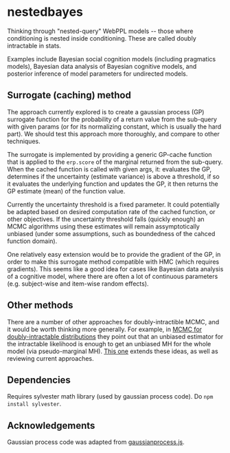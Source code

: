 nestedbayes
===========

Thinking through "nested-query" WebPPL models -- those where conditioning is nested inside conditioning. These are called doubly intractable in stats.

Examples include Bayesian social cognition models (including pragmatics models), Bayesian data analysis of Bayesian cognitive models, and posterior inference of model parameters for undirected models.

## Surrogate (caching) method

The approach currently explored is to create a gaussian process (GP) surrogate function for the probability of a return value from the sub-query with given params (or for its normalizing constant, which is usually the hard part). We should test this approach more thoroughly, and compare to other techniques.

The surrogate is implemented by providing a generic GP-cache function that is applied to the `erp.score` of the marginal returned from the sub-query. When the cached function is called with given args, it: evaluates the GP, determines if the uncertainty (estimate variance) is above a threshold, if so it evaluates the underlying function and updates the GP, it then returns the GP estimate (mean) of the function value. 

Currently the uncertainty threshold is a fixed parameter. It could potentially be adapted based on desired computation rate of the cached function, or other objectives. If the uncertainty threshold falls (quickly enough) an MCMC algorithms using these estimates will remain assymptotically unbiased (under some assumptions, such as boundedness of the cahced function domain).

One relatively easy extension would be to provide the gradient of the GP, in order to make this surrogate method compatible with HMC (which requires gradients). This seems like a good idea for cases like Bayesian data analysis of a cognitive model, where there are often a lot of continuous parameters (e.g. subject-wise and item-wise random effects).

## Other methods

There are a number of other approaches for doubly-intractible MCMC, and it would be worth thinking more generally. For example, in [MCMC for doubly-intractable distributions](http://arxiv.org/pdf/1206.6848.pdf) they point out that an unbiased estimator for the intractable likelihood is enough to get an unbiased MH for the whole model (via pseudo-marginal MH). [This one](http://xxx.tau.ac.il/pdf/1306.4032.pdf) extends these ideas, as well as reviewing current approaches.

## Dependencies
Requires sylvester math library (used by gaussian process code). Do `npm install sylvester`.

## Acknowledgements 
Gaussian process code was adapted from  [gaussianprocess.js](https://github.com/scotthellman/gaussianprocess_js).
